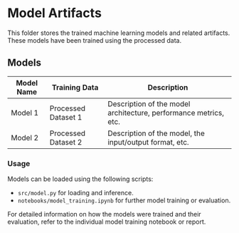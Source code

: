 # Model Artifacts

This folder stores the trained machine learning models and related artifacts. These models have been trained using the processed data.

## Models

| Model Name   | Training Data | Description  |
| ------------ | ------------- | ------------ |
| Model 1      | Processed Dataset 1 | Description of the model architecture, performance metrics, etc. |
| Model 2      | Processed Dataset 2 | Description of the model, the input/output format, etc. |

### Usage

Models can be loaded using the following scripts:
- `src/model.py` for loading and inference.
- `notebooks/model_training.ipynb` for further model training or evaluation.

For detailed information on how the models were trained and their evaluation, refer to the individual model training notebook or report.
